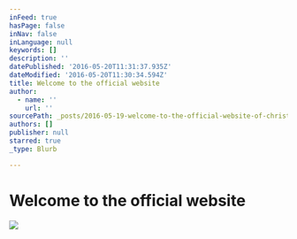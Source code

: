 ```yaml
---
inFeed: true
hasPage: false
inNav: false
inLanguage: null
keywords: []
description: ''
datePublished: '2016-05-20T11:31:37.935Z'
dateModified: '2016-05-20T11:30:34.594Z'
title: Welcome to the official website
author:
  - name: ''
    url: ''
sourcePath: _posts/2016-05-19-welcome-to-the-official-website-of-christian-schumann.md
authors: []
publisher: null
starred: true
_type: Blurb

---
```

# Welcome to the official website
![](https://the-grid-user-content.s3-us-west-2.amazonaws.com/8dd480c3-e296-4e37-80a8-d11682553efc.jpg)